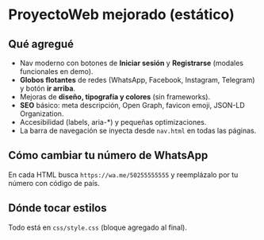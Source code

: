
# ProyectoWeb mejorado (estático)

## Qué agregué
- Nav moderno con botones de **Iniciar sesión** y **Registrarse** (modales funcionales en demo).
- **Globos flotantes** de redes (WhatsApp, Facebook, Instagram, Telegram) y botón **ir arriba**.
- Mejoras de **diseño, tipografía y colores** (sin frameworks).
- **SEO** básico: meta descripción, Open Graph, favicon emoji, JSON-LD Organization.
- Accesibilidad (labels, aria-*) y pequeñas optimizaciones.
- La barra de navegación se inyecta desde `nav.html` en todas las páginas.

## Cómo cambiar tu número de WhatsApp
En cada HTML busca `https://wa.me/50255555555` y reemplázalo por tu número con código de país.

## Dónde tocar estilos
Todo está en `css/style.css` (bloque agregado al final).

